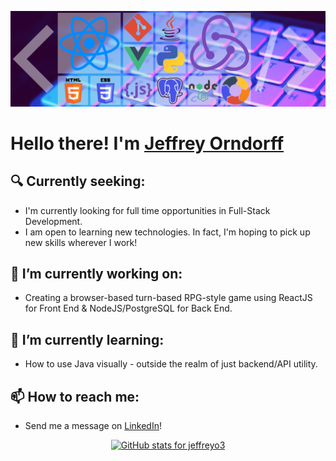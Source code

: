![Jeffreyo3 Banner](/assets/jeffreyo3_banner.png)
# Hello there! I'm [Jeffrey Orndorff](https://www.linkedin.com/in/jeffrey-orndorff/)

## 🔍 Currently seeking:

*   I'm currently looking for full time opportunities in Full-Stack Development.
*   I am open to learning new technologies. In fact, I'm hoping to pick up new skills wherever I work!

## 🔭 I’m currently working on:

*   Creating a browser-based turn-based RPG-style game using ReactJS for Front End & NodeJS/PostgreSQL for Back End.

## 🌱 I’m currently learning:

*   How to use Java visually - outside the realm of just backend/API utility.

## 📫 How to reach me:

*   Send me a message on [LinkedIn](https://www.linkedin.com/in/jeffrey-orndorff/)!

<p align="center"> <a href="https://github.com/anuraghazra/github-readme-stats">
<img src="https://github-readme-stats.vercel.app/api?username=jeffreyo3&theme=nightowl&show_icons=true&hide=issues" alt="GitHub stats for jeffreyo3"/>
</a></p>


<!--
**Jeffreyo3/jeffreyo3** is a ✨ _special_ ✨ repository because its `README.md` (this file) appears on your GitHub profile.
[![Top Langs](https://github-readme-stats.vercel.app/api/top-langs/?username=jeffreyo3&layout=compact&theme=nightowl)](https://github.com/jeffreyo3/github-readme-stats)</br>


Here are some ideas to get you started:

- 🔭 I’m currently working on ...
- 🌱 I’m currently learning ...
- 👯 I’m looking to collaborate on ...
- 🤔 I’m looking for help with ...
- 💬 Ask me about ...
- 📫 How to reach me: ...
- 😄 Pronouns: ...
- ⚡ Fun fact: ...
-->
